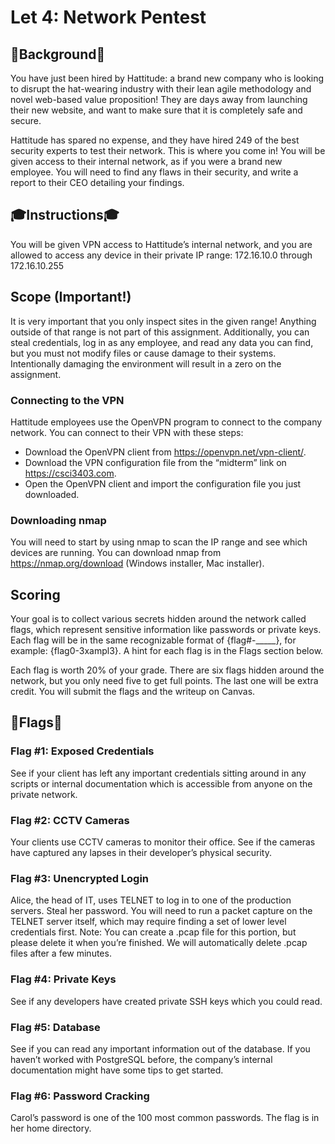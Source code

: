 Let 4: Network Pentest
======================

👒Background👒
---------------
You have just been hired by Hattitude: a brand new company who is looking to disrupt the hat-wearing industry with their lean agile methodology and novel web-based value proposition! They are days away from launching their new website, and want to make sure that it is completely safe and secure.

Hattitude has spared no expense, and they have hired 249 of the best security experts to test their network. This is where you come in! You will be given access to their internal network, as if you were a brand new employee. You will need to find any flaws in their security, and write a report to their CEO detailing your findings.

🎓Instructions🎓
----------------
You will be given VPN access to Hattitude’s internal network, and you are allowed to access any device in their private IP range: 172.16.10.0 through 172.16.10.255

Scope (Important!)
------------------
It is very important that you only inspect sites in the given range! Anything outside of that range is not part of this assignment. Additionally, you can steal credentials, log in as any employee, and read any data you can find, but you must not modify files or cause damage to their systems. Intentionally damaging the environment will result in a zero on the assignment.

### Connecting to the VPN
Hattitude employees use the OpenVPN program to connect to the company network. You can connect to their VPN with these steps:
- Download the OpenVPN client from https://openvpn.net/vpn-client/.
- Download the VPN configuration file from the “midterm” link on https://csci3403.com.
- Open the OpenVPN client and import the configuration file you just downloaded.

### Downloading nmap
You will need to start by using nmap to scan the IP range and see which devices are running. You can download nmap from https://nmap.org/download (Windows installer, Mac installer).

Scoring
-------
Your goal is to collect various secrets hidden around the network called flags, which represent sensitive information like passwords or private keys. Each flag will be in the same recognizable format of {flag#-_____}, for example: {flag0-3xampl3}. A hint for each flag is in the Flags section below.

Each flag is worth 20% of your grade. There are six flags hidden around the network, but you only need five to get full points. The last one will be extra credit. You will submit the flags and the writeup on Canvas.

🎩Flags🎩
----------
### Flag #1: Exposed Credentials
See if your client has left any important credentials sitting around in any scripts or internal documentation which is accessible from anyone on the private network.
### Flag #2: CCTV Cameras
Your clients use CCTV cameras to monitor their office. See if the cameras have captured any lapses in their developer’s physical security.
### Flag #3: Unencrypted Login
Alice, the head of IT, uses TELNET to log in to one of the production servers. Steal her password. You will need to run a packet capture on the TELNET server itself, which may require finding a set of lower level credentials first. Note: You can create a .pcap file for this portion, but please delete it when you’re finished. We will automatically delete .pcap files after a few minutes.
### Flag #4: Private Keys
See if any developers have created private SSH keys which you could read.
### Flag #5: Database
See if you can read any important information out of the database. If you haven’t worked with PostgreSQL before, the company’s internal documentation might have some tips to get started.
### Flag #6: Password Cracking
Carol’s password is one of the 100 most common passwords. The flag is in her home directory.